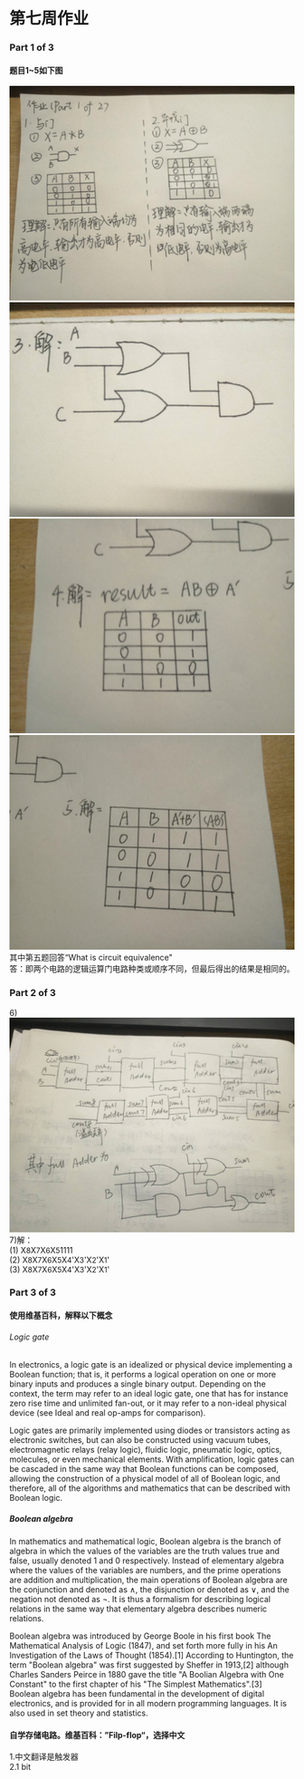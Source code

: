 #  第七周作业
### Part 1 of 3
#### 题目1~5如下图
![img12](./images/1.jpg)
![img3](./images/3.jpg)
![img4](./images/4.jpg)
![img5](./images/5.jpg)
其中第五题回答“What is circuit equivalence"  
答：即两个电路的逻辑运算门电路种类或顺序不同，但最后得出的结果是相同的。  

### Part 2 of 3
6)![6](./images/6.jpg)  
7)解：  
(1) X<font size ="2">8</font>X<font size ="2">7</font>X<font size ="2">6</font>X<font size ="2">5</font>1111  
(2) X<font size ="2">8</font>X<font size ="2">7</font>X<font size ="2">6</font>X<font size ="2">5</font>X<font size ="2">4</font>'X<font size ="2">3</font>'X<font size ="2">2</font>'X<font size ="2">1</font>'  
(3) X<font size ="2">8</font>X<font size ="2">7</font>X<font size ="2">6</font>X<font size ="2">5</font>X<font size ="2">4</font>'X<font size ="2">3</font>'X<font size ="2">2</font>'X<font size ="2">1</font>'  

### Part 3 of 3
#### 使用维基百科，解释以下概念
###### Logic gate
In electronics, a logic gate is an idealized or physical device implementing a Boolean function; that is, it performs a logical operation on one or more binary inputs and produces a single binary output. Depending on the context, the term may refer to an ideal logic gate, one that has for instance zero rise time and unlimited fan-out, or it may refer to a non-ideal physical device (see Ideal and real op-amps for comparison).

Logic gates are primarily implemented using diodes or transistors acting as electronic switches, but can also be constructed using vacuum tubes, electromagnetic relays (relay logic), fluidic logic, pneumatic logic, optics, molecules, or even mechanical elements. With amplification, logic gates can be cascaded in the same way that Boolean functions can be composed, allowing the construction of a physical model of all of Boolean logic, and therefore, all of the algorithms and mathematics that can be described with Boolean logic.  

##### Boolean algebra
In mathematics and mathematical logic, Boolean algebra is the branch of algebra in which the values of the variables are the truth values true and false, usually denoted 1 and 0 respectively. Instead of elementary algebra where the values of the variables are numbers, and the prime operations are addition and multiplication, the main operations of Boolean algebra are the conjunction and denoted as ∧, the disjunction or denoted as ∨, and the negation not denoted as ¬. It is thus a formalism for describing logical relations in the same way that elementary algebra describes numeric relations.

Boolean algebra was introduced by George Boole in his first book The Mathematical Analysis of Logic (1847), and set forth more fully in his An Investigation of the Laws of Thought (1854).[1] According to Huntington, the term "Boolean algebra" was first suggested by Sheffer in 1913,[2] although Charles Sanders Peirce in 1880 gave the title "A Boolian Algebra with One Constant" to the first chapter of his "The Simplest Mathematics".[3] Boolean algebra has been fundamental in the development of digital electronics, and is provided for in all modern programming languages. It is also used in set theory and statistics.
#### 自学存储电路。维基百科：”Filp-flop“，选择中文
1.中文翻译是触发器  
2.1 bit